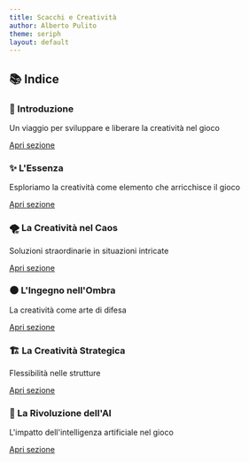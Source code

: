 ```yaml
---
title: Scacchi e Creatività
author: Alberto Pulito
theme: seriph
layout: default
---
```


<!-- <div class="mt-2 max-w-5xl mx-auto"> -->

## 📚 Indice

<div class="grid grid-cols-2 gap-2 mt-2 mb-2">

  <div class="p-1.5 bg-gray-50 dark:bg-gray-900 rounded-lg shadow-md">
    <h3 class="text-sm">🎯 Introduzione</h3>
    <p class="text-[0.7rem] text-gray-500 mt-0.5">Un viaggio per sviluppare e liberare la creatività nel gioco</p>
    <a href="/slidev-chess-creativity/intro/" class="inline-flex items-center mt-1 text-[0.7rem] text-blue-500 hover:text-blue-600">
      <span>Apri sezione</span>
      <carbon:arrow-right class="w-2.5 h-2.5 ml-1" />
    </a>
  </div>

  <div class="p-1.5 bg-gray-50 dark:bg-gray-900 rounded-lg shadow-md">
    <h3 class="text-sm">✨ L'Essenza</h3>
    <p class="text-[0.7rem] text-gray-500 mt-0.5">Esploriamo la creatività come elemento che arricchisce il gioco</p>
    <a href="/slidev-chess-creativity/essence/" class="inline-flex items-center mt-1 text-[0.7rem] text-blue-500 hover:text-blue-600">
      <span>Apri sezione</span>
      <carbon:arrow-right class="w-2.5 h-2.5 ml-1" />
    </a>
  </div>

  <div class="p-1.5 bg-gray-50 dark:bg-gray-900 rounded-lg shadow-md">
    <h3 class="text-sm">🌪️ La Creatività nel Caos</h3>
    <p class="text-[0.7rem] text-gray-500 mt-0.5">Soluzioni straordinarie in situazioni intricate</p>
    <a href="/slidev-chess-creativity/caos/" class="inline-flex items-center mt-1 text-[0.7rem] text-blue-500 hover:text-blue-600">
      <span>Apri sezione</span>
      <carbon:arrow-right class="w-2.5 h-2.5 ml-1" />
    </a>
  </div>

  <div class="p-1.5 bg-gray-50 dark:bg-gray-900 rounded-lg shadow-md">
    <h3 class="text-sm">🌑 L'Ingegno nell'Ombra</h3>
    <p class="text-[0.7rem] text-gray-500 mt-0.5">La creatività come arte di difesa</p>
    <a href="/slidev-chess-creativity/shadow/" class="inline-flex items-center mt-1 text-[0.7rem] text-blue-500 hover:text-blue-600">
      <span>Apri sezione</span>
      <carbon:arrow-right class="w-2.5 h-2.5 ml-1" />
    </a>
  </div>

  <div class="p-1.5 bg-gray-50 dark:bg-gray-900 rounded-lg shadow-md">
    <h3 class="text-sm">🏗️ La Creatività Strategica</h3>
    <p class="text-[0.7rem] text-gray-500 mt-0.5">Flessibilità nelle strutture</p>
    <a href="/slidev-chess-creativity/structures/" class="inline-flex items-center mt-1 text-[0.7rem] text-blue-500 hover:text-blue-600">
      <span>Apri sezione</span>
      <carbon:arrow-right class="w-2.5 h-2.5 ml-1" />
    </a>
  </div>

  <div class="p-1.5 bg-gray-50 dark:bg-gray-900 rounded-lg shadow-md">
    <h3 class="text-sm">🤖  La Rivoluzione dell'AI</h3>
    <p class="text-[0.7rem] text-gray-500 mt-0.5">L'impatto dell'intelligenza artificiale nel gioco</p>
    <a href="/slidev-chess-creativity/ai-revolution/" class="inline-flex items-center mt-1 text-[0.7rem] text-blue-500 hover:text-blue-600">
      <span>Apri sezione</span>
      <carbon:arrow-right class="w-2.5 h-2.5 ml-1" />
    </a>
  </div>

</div>

<!-- </div> -->

<div class="absolute bottom-6 left-6 text-xl">
  <a
    href="https://github.com/apulito/slidev-chess-creativity"
    target="_blank"
    class="slidev-icon-btn"
    hover:bg="black op-15"
  >
    <carbon:logo-github />
  </a>
  <a href="https://albertopulito.com" 
    target="_blank" 
    class="slidev-icon-btn" 
    hover:bg="black op-15">
    <carbon:earth />
  </a>
</div>
